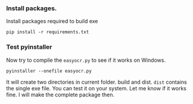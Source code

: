### Install packages.
Install packages required to build exe
```shell
pip install -r requirements.txt
```

### Test pyinstaller
Now try to compile the `easyocr.py` to see if it works on Windows.
```shell
pyinstaller --onefile easyocr.py 
```

It will create two directories in current folder. build and dist. `dist` contains the single exe file. 
You can test it on your system. Let me know if it works fine. I will make the complete package then.